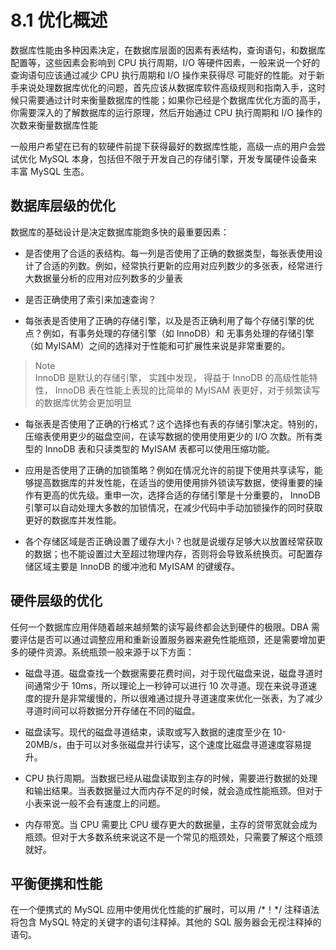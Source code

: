 # 8.1 优化概述

数据库性能由多种因素决定，在数据库层面的因素有表结构，查询语句，和数据库配置等，这些因素会影响到 CPU 执行周期，I/O 等硬件因素，一般来说一个好的查询语句应该通过减少 CPU 执行周期和 I/O 操作来获得尽
可能好的性能。对于新手来说处理数据库优化的问题，首先应该从数据库软件高级规则和指南入手，这时候只需要通过计时来衡量数据库的性能；如果你已经是个数据库优化方面的高手，你需要深入的了解数据库的运行原理，然后开始通过 CPU 执行周期和 I/O 操作的次数来衡量数据库性能

一般用户希望在已有的软硬件前提下获得最好的数据库性能，高级一点的用户会尝试优化 MySQL 本身，包括但不限于开发自己的存储引擎，开发专属硬件设备来丰富 MySQL 生态。

## 数据库层级的优化

数据库的基础设计是决定数据库能跑多快的最重要因素：

- 是否使用了合适的表结构。每一列是否使用了正确的数据类型，每张表使用设计了合适的列数。例如，经常执行更新的应用对应列数少的多张表，经常进行大数据量分析的应用对应列数多的少量表

- 是否正确使用了索引来加速查询？

- 每张表是否使用了正确的存储引擎，以及是否正确利用了每个存储引擎的优点？例如，有事务处理的存储引擎（如 InnoDB）和 无事务处理的存储引擎（如 MyISAM）之间的选择对于性能和可扩展性来说是非常重要的。

> Note </br>
> InnoDB 是默认的存储引擎， 实践中发现， 得益于 InnoDB 的高级性能特性， InnoDB 表在性能上表现的比简单的 MyISAM 表更好，对于频繁读写的数据库优势会更加明显

- 每张表是否使用了正确的行格式？这个选择也有表的存储引擎决定。特别的，压缩表使用更少的磁盘空间，在读写数据的使用使用更少的 I/O 次数。所有类型的 InnoDB 表和只读类型的 MyISAM 表都可以使用压缩功能。

- 应用是否使用了正确的加锁策略？例如在情况允许的前提下使用共享读写，能够提高数据库的并发性能，在适当的使用使用排外锁读写数据，使得重要的操作有更高的优先级。重申一次，选择合适的存储引擎是十分重要的， InnoDB 引擎可以自动处理大多数的加锁情况，在减少代码中手动加锁操作的同时获取更好的数据库并发性能。

- 各个存储区域是否正确设置了缓存大小？也就是说缓存足够大以放置经常获取的数据；也不能设置过大至超过物理内存，否则将会导致系统换页。可配置存储区域主要是 InnoDB 的缓冲池和 MyISAM 的键缓存。

## 硬件层级的优化

任何一个数据库应用伴随着越来越频繁的读写最终都会达到硬件的极限。DBA 需要评估是否可以通过调整应用和重新设置服务器来避免性能瓶颈，还是需要增加更多的硬件资源。系统瓶颈一般来源于以下方面：

- 磁盘寻道。磁盘查找一个数据需要花费时间，对于现代磁盘来说，磁盘寻道时间通常少于 10ms，所以理论上一秒钟可以进行 10 次寻道。现在来说寻道速度的提升是非常缓慢的，所以很难通过提升寻道速度来优化一张表，为了减少寻道时间可以将数据分开存储在不同的磁盘。

- 磁盘读写。现代的磁盘寻道结束，读取或写入数据的速度至少在 10-20MB/s，由于可以对多张磁盘并行读写，这个速度比磁盘寻道速度容易提升。

- CPU 执行周期。当数据已经从磁盘读取到主存的时候，需要进行数据的处理和输出结果。当表数据量过大而内存不足的时候，就会造成性能瓶颈。但对于小表来说一般不会有速度上的问题。

- 内存带宽。当 CPU 需要比 CPU 缓存更大的数据量，主存的贷带宽就会成为瓶颈。但对于大多数系统来说这不是一个常见的瓶颈处，只需要了解这个瓶颈就好。

## 平衡便携和性能

在一个便携式的 MySQL 应用中使用优化性能的扩展时，可以用 /\*！\*/ 注释语法将包含 MySQL 特定的关键字的语句注释掉。其他的 SQL 服务器会无视注释掉的语句。
